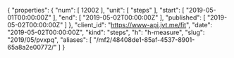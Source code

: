 {
  "properties": {
    "num": [
      12002
    ],
    "unit": [
      "steps"
    ],
    "start": [
      "2019-05-01T00:00:00Z"
    ],
    "end": [
      "2019-05-02T00:00:00Z"
    ],
    "published": [
      "2019-05-02T00:00:00Z"
    ]
  },
  "client_id": "https://www-api.jvt.me/fit",
  "date": "2019-05-02T00:00:00Z",
  "kind": "steps",
  "h": "h-measure",
  "slug": "2019/05/pvxpq",
  "aliases": [
    "/mf2/48408de1-85af-4537-8901-65a8a2e00772/"
  ]
}
